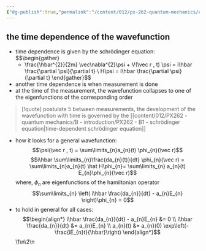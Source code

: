 ```yaml
---
{"dg-publish":true,"permalink":"/content/012/px-262-quantum-mechanics/c-the-basic-postulates/px-262-c8-postulate-5/","noteIcon":"1","created":"2024-11-25T10:50:32.000+00:00","updated":"2024-12-07T18:17:51.046+00:00"}
---
```


## the time dependence of the wavefunction
- time dependence is given by the schrödinger equation: 
$$\begin{gather}
	- \frac{\hbar^{2}}{2m} \vec\nabla^{2}\psi + V(\vec r , t) \psi = i\hbar \frac{\partial \psi}{\partial t} \\
	H\psi = i\hbar \frac{\partial \psi}{\partial t}
\end{gather}$$
- another time dependence is when measurement is done
- at the time of the measurement, the wavefunction collapses to one of the eigenfunctions of the corresponding order


> [!quote] postulate 5
>  between measurements, the development of the wavefunction with time is governed by the [[content/012/PX262 - quantum mechanics/B - introduction/PX262 - B1 - schrödinger equation\|time-dependent schrödinger equation]] 

- how it looks for a general wavefunction: 
  $$\psi(\vec r , t) = \sum\limits_{n}a_{n}(t) \phi_{n}(\vec r)$$
$$i\hbar \sum\limits_{n}\frac{da_{n}(t)}{dt} \phi_{n}(\vec r) = \sum\limits_{n}a_{n}(t) \hat H\phi_{n}= \sum\limits_{n} a_{n}(t) E_{n}\phi_{n}(\vec r)$$
	where, $\phi_{n}$ are eigenfunctions of the hamiltonian operator
$$\sum\limits_{n} \left( i\hbar \frac{da_{n}}{dt} - a_{n}E_{n} \right)\phi_{n} = 0$$
- to hold in general for all cases: 
$$\begin{align*}
	i\hbar \frac{da_{n}}{dt} - a_{n}E_{n} &= 0 \\
	i\hbar \frac{da_{n}}{dt} &= a_{n}E_{n} \\
	a_{n}(t) &= a_{n}(0) \exp\left(-\frac{iE_{n}t}{\hbar}\right)
\end{align*}$$
\1\n\2\n